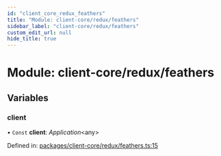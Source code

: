 ```yaml
---
id: "client_core_redux_feathers"
title: "Module: client-core/redux/feathers"
sidebar_label: "client-core/redux/feathers"
custom_edit_url: null
hide_title: true
---
```


# Module: client-core/redux/feathers

## Variables

### client

• `Const` **client**: *Application*<any\>

Defined in: [packages/client-core/redux/feathers.ts:15](https://github.com/xr3ngine/xr3ngine/blob/9d253dc38/packages/client-core/redux/feathers.ts#L15)
